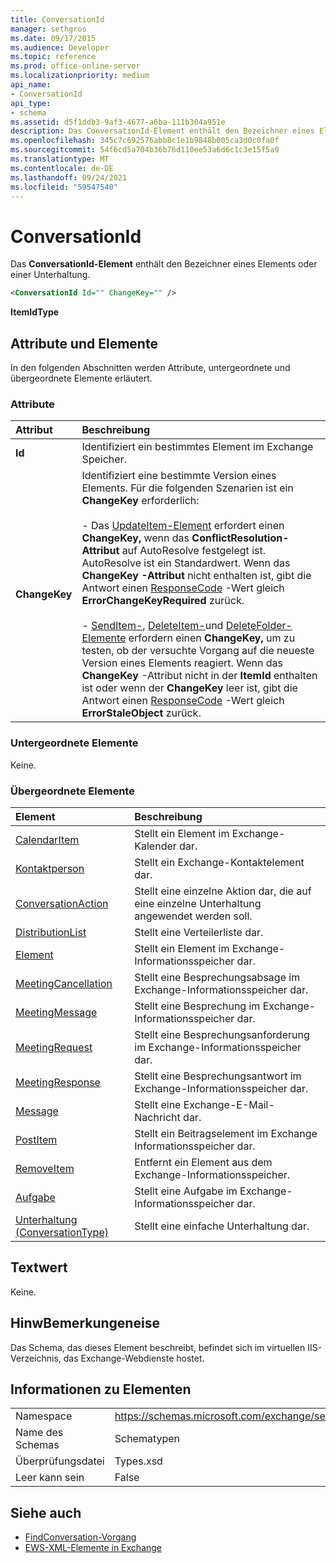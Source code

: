 ```yaml
---
title: ConversationId
manager: sethgros
ms.date: 09/17/2015
ms.audience: Developer
ms.topic: reference
ms.prod: office-online-server
ms.localizationpriority: medium
api_name:
- ConversationId
api_type:
- schema
ms.assetid: d5f1ddb3-9af3-4677-a6ba-111b304a951e
description: Das ConversationId-Element enthält den Bezeichner eines Elements oder einer Unterhaltung.
ms.openlocfilehash: 345c7c692576abb8c1e1b9848b005ca3d0c0fa0f
ms.sourcegitcommit: 54f6cd5a704b36b76d110ee53a6d6c1c3e15f5a9
ms.translationtype: MT
ms.contentlocale: de-DE
ms.lasthandoff: 09/24/2021
ms.locfileid: "59547540"
---
```

# <a name="conversationid"></a>ConversationId

Das **ConversationId-Element** enthält den Bezeichner eines Elements oder einer Unterhaltung. 
  
```XML
<ConversationId Id="" ChangeKey="" />
```

 **ItemIdType**
## <a name="attributes-and-elements"></a>Attribute und Elemente

In den folgenden Abschnitten werden Attribute, untergeordnete und übergeordnete Elemente erläutert.
  
### <a name="attributes"></a>Attribute

|**Attribut**|**Beschreibung**|
|:-----|:-----|
|**Id** <br/> |Identifiziert ein bestimmtes Element im Exchange Speicher.  <br/> |
|**ChangeKey** <br/> | Identifiziert eine bestimmte Version eines Elements. Für die folgenden Szenarien ist ein **ChangeKey** erforderlich:  <br/><br/>- Das [UpdateItem-Element](updateitem.md) erfordert einen **ChangeKey,** wenn das **ConflictResolution-Attribut** auf AutoResolve festgelegt ist. AutoResolve ist ein Standardwert. Wenn das **ChangeKey -Attribut** nicht enthalten ist, gibt die Antwort einen [ResponseCode](responsecode.md) -Wert gleich **ErrorChangeKeyRequired** zurück.<br/><br/>- [SendItem-,](senditem.md) [DeleteItem-](deleteitem.md)und [DeleteFolder-Elemente](deletefolder.md) erfordern einen **ChangeKey,** um zu testen, ob der versuchte Vorgang auf die neueste Version eines Elements reagiert. Wenn das **ChangeKey** -Attribut nicht in der **ItemId** enthalten ist oder wenn der **ChangeKey** leer ist, gibt die Antwort einen [ResponseCode](responsecode.md) -Wert gleich **ErrorStaleObject** zurück.  <br/> |
   
### <a name="child-elements"></a>Untergeordnete Elemente

Keine.
  
### <a name="parent-elements"></a>Übergeordnete Elemente

|**Element**|**Beschreibung**|
|:-----|:-----|
|[CalendarItem](calendaritem.md) <br/> |Stellt ein Element im Exchange-Kalender dar.  <br/> |
|[Kontaktperson](contact.md) <br/> |Stellt ein Exchange-Kontaktelement dar.  <br/> |
|[ConversationAction](conversationaction.md) <br/> |Stellt eine einzelne Aktion dar, die auf eine einzelne Unterhaltung angewendet werden soll.  <br/> |
|[DistributionList](distributionlist.md) <br/> |Stellt eine Verteilerliste dar.  <br/> |
|[Element](item.md) <br/> |Stellt ein Element im Exchange-Informationsspeicher dar.  <br/> |
|[MeetingCancellation](meetingcancellation.md) <br/> |Stellt eine Besprechungsabsage im Exchange-Informationsspeicher dar.  <br/> |
|[MeetingMessage](meetingmessage.md) <br/> |Stellt eine Besprechung im Exchange-Informationsspeicher dar.  <br/> |
|[MeetingRequest](meetingrequest.md) <br/> |Stellt eine Besprechungsanforderung im Exchange-Informationsspeicher dar.  <br/> |
|[MeetingResponse](meetingresponse.md) <br/> |Stellt eine Besprechungsantwort im Exchange-Informationsspeicher dar.  <br/> |
|[Message](message-ex15websvcsotherref.md) <br/> |Stellt eine Exchange-E-Mail-Nachricht dar.  <br/> |
|[PostItem](postitem.md) <br/> |Stellt ein Beitragselement im Exchange Informationsspeicher dar.  <br/> |
|[RemoveItem](removeitem.md) <br/> |Entfernt ein Element aus dem Exchange-Informationsspeicher.  <br/> |
|[Aufgabe](task.md) <br/> |Stellt eine Aufgabe im Exchange-Informationsspeicher dar.  <br/> |
|[Unterhaltung (ConversationType)](conversation-conversationtype.md) <br/> |Stellt eine einfache Unterhaltung dar.  <br/> |
   
## <a name="text-value"></a>Textwert

Keine.
  
## <a name="remarks"></a>HinwBemerkungeneise

Das Schema, das dieses Element beschreibt, befindet sich im virtuellen IIS-Verzeichnis, das Exchange-Webdienste hostet.
  
## <a name="element-information"></a>Informationen zu Elementen

|||
|:-----|:-----|
|Namespace  <br/> |https://schemas.microsoft.com/exchange/services/2006/types  <br/> |
|Name des Schemas  <br/> |Schematypen  <br/> |
|Überprüfungsdatei  <br/> |Types.xsd  <br/> |
|Leer kann sein  <br/> |False  <br/> |
   
## <a name="see-also"></a>Siehe auch

- [FindConversation-Vorgang](findconversation-operation.md)
- [EWS-XML-Elemente in Exchange](ews-xml-elements-in-exchange.md)

